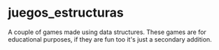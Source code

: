 # juegos_estructuras
A couple of games made using data structures.
These games are for educational purposes, if they are fun too
it's just a secondary addition.
